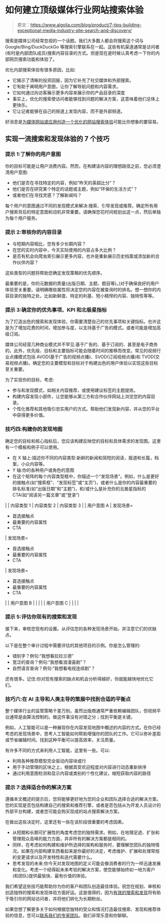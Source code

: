 # 如何建立顶级媒体行业网站搜索体验

> 原文：<https://www.algolia.com/blog/product/7-tips-building-exceptional-media-industry-site-search-and-discovery/>

搜索是媒体公司经常忽视的一个话题。我们大多数人都会将搜索这个词与 Google/Bing/DuckDuckGo 等搜索引擎联系在一起。这些有机渠道通常是访问者(有时是内部团队成员)搜索内容目录的方式。但是现在是时候认真考虑一下你的内部网页搜索功能和体验了。

优化内部搜索体验有很多原因，比如:

*   它揭示了清晰的投资回报，因为它补充了社交媒体和外部搜索。
*   它有助于阐明用户意图，让你了解导航问题和内容需求。
*   它如何通过向访客展示更多内容来展示你的产品目录的深度
*   事实上，优化的搜索使访问者能够找到问题的解决方案，这意味着他们总体上更快乐。
*   它让记者能够在自己的频道上发现内容，而不是外部频道。

好消息是[为媒体网站或应用创造一个优化的网站搜索体验](https://www.algolia.com/industries-and-solutions/media/)可能比你想象的要容易。

## [](#7-tips-to-achieve-a-best-in-class-search-and-discovery-experience)**实现一流搜索和发现体验的 7 个技巧**

### [](#tip-1-know-your-user%e2%80%99s-intent%c2%a0)**提示 1:了解你的用户意图**

你的目标可能是让用户消费内容。然而，在构建该内容的理想路径之前，您必须澄清用户意图:

*   他们是否在寻找特定的内容，例如“昨天的英超比分”？
*   他们是否在研究某个特定的话题或主题，例如“环保的生活方式”？
*   或者他们在寻找灵感？了解新闻吗？

每个用户的意图通过不同的发现模式来解决:搜索、引导发现或推荐。确定所有用户搜索背后的特定意图和动机非常重要。请确保您花时间规划出这一点，然后单独为每个用户服务。

### [](#tip-2-audit-your-content-catalog%c2%a0)**提示 2:审核你的内容目录**

*   与短期内容相比，您有多少长期内容？
*   在您的实时内容中，今天实际使用的内容占多大比例？
*   是否有机会向爬虫索引展示更多内容，也许是重新展示历史档案或添加新的合作伙伴内容？

这些类型的问题将帮助您确定发现策略的优先顺序。

最重要的是，你的元数据的质量(出版日期、主题、题目等)。)对于确保良好的用户体验至关重要。请明确哪些属性将决定您的内容在被查询时的排名。想一想你的内容目录的独特之处，比如新鲜度、特定的利基、短小精悍的内容、独特性等等。

### [](#tip-3-identify-your-priorities-kpis-and-north-star-metric%c2%a0)**提示 3:确定你的优先事项、KPI 和北极星指标**

为了打造出色的搜索和发现体验，你需要清楚自己的优先事项和关键指标。也许这是为了增加花费的时间，增加参与度，以支持基于广告的模式。或者可能是增加高级订阅。

媒体公司经营几种商业模式并不罕见:基于广告的、基于订阅的、甚至是电子商务的。此外，优先级、目标和主要指标可能会随着时间的推移而改变。常见的视频行业点播模式包括 AVOD(基于广告的视频点播)、SVOD(订阅视频点播)和 TVOD(交易视频点播)。确定您的主要模型和目标对于构建出色的用户体验以实现这些目标至关重要。

为了实现你的目标，考虑:

*   参与和发现模式，如相关内容推荐，或使用建议标签的主题提炼。
*   构建内容发现小部件，让您能够从第三方和合作伙伴网站上浏览您的内容目录。
*   个性化推荐和其他吸引忠实用户的方式。帮助他们发现新内容，并从您的平台中获得更多价值。

### [](#tip-4-build-your-discovery-map%c2%a0)**技巧四:构建你的发现地图**

确定您的目标和核心指标后，您应该构建反映您的目标和具体需求的发现图。这里有一个模板和例子可以使用。

*   在 X 轴上:描述你不同的内容类型:新鲜的新闻和简短的阅读，报道和长篇，档案，小众内容等。
*   Y 轴:你的各种用户或角色的意图
*   在这个矩阵的每个内容类型框中，你描述一个“发现场景”。例如，什么是更好的接触点(如“搜索框”、“发现标签”或“主页”)，或者什么是你的内容最重要的排名标准(如“出版日期”和“主题”)，和/或什么是补充你的北极星指标的 CTA(如“阅读另一篇文章”或“登录”)

|  | 内容类型 1 | 内容类型 2 | 内容类型 3 |
| 用户意图 A | 发现场景=

*   首选接触点
*   最重要的内容属性
*   CTA

 | 发现场景=

*   首选接触点
*   最重要的内容属性
*   CTA

 | 发现场景=

*   首选接触点
*   最重要的内容属性
*   CTA

 |
| 用户意图 B |  |  |  |
| 用户意图 C |  |  |  |

### [](#tip-5-evaluate-your-existing-search-and-discovery%c2%a0)**提示 5:评估你现有的搜索和发现**

接下来，审核您现有的设置。从评估您的各种发现场景开始，并注意它们的优缺点。

以下是在整个审计过程中需要评估的其他项目的示例。你是怎么管理的:

*   错别字？例句:“我想看拉拉兰德”
*   宽泛的查询？例句:“我想看浪漫喜剧”？
*   自然语言查询？例句:“我想看电视连续剧”？

还有很多。记住:你对现有搜索的缺点和机会分析得越好，你就能越快地优化它们。

### [](#tip-6-find-the-right-balance-between-ai-led-and-human-led-curation%c2%a0)**技巧六:在 AI 主导和人类主导的策展中找到合适的平衡点**

整个媒体行业的监管策略千差万别。虽然出版商通常严重依赖编辑团队，但视频平台通常是由算法控制的。做这件事没有对错之分；找到平衡是关键。

例如，人工智能可以是一种展现你在内容发现地图中概述的内容的方式。在你已经考虑的发现场景中，思考人工智能如何帮助增强你的团队的工作。它可以弥补差距或节省编辑时间。找到这种平衡可以提高效率，关注质量。

有许多不同的方式来利用人工智能，这里有一些。可以:

*   利用各种推荐模型完全驱动内容块或行
*   用于手动管理的区块之上，根据其受欢迎程度对内容进行动态重新排序
*   通过利用意图检测和显示内容或类别的个性化建议，缩短获取内容的路径

### [](#tip-7-select-the-right-solution-for-you)**提示 7:选择适合你的解决方案**

遵循本文概述的提示后，您将能够更好地为您的企业和团队选择合适的解决方案。您的实现是否包括构建自己的搜索和推荐引擎，或者是否包括从为开发人员设计的外部平台构建，或者您可能会购买现成的站点搜索解决方案。

在做出这些决定时，这里还有一些在该阶段很重要的考虑因素。

*   从短期和长期可扩展性的角度考虑您的独特需求。例如，在地理足迹、扩张和管理观众高峰的能力方面，并非所有的解决方案都是相同的。
*   同样，在考虑如何构建和维护所选择的架构和服务时，要理解您团队的独特情况。如果在内部构建东西看起来是你最好的决定，考虑维护、扩展和处理常规的变更请求以及开发特性和迭代需要什么。
*   思考发现的未来:你今天对发现地图的定义可能会像消费者的行为一样迅速发展和变化。考虑一个经得起未来考验的解决方案，使您能够始终如一地为客户(和团队)提供最愉快、最有价值的体验。

我们希望这些技巧能帮助你为你的客户和团队创造最佳体验。祝您在规划、审核和创造独特的搜索和发现体验方面好运。这是值得的，因为[有效的搜索和发现](https://www.algolia.com/products/search-and-discovery/hosted-search-api/)将有助于吸引你的网站访问者，并将他们转化为长期粉丝。

如果您想了解更多关于如何根据您独特的受众和情况打造最佳搜索、发现和推荐体验的信息，您可以[联系我们的专家团队](https://www.algolia.com/contactus/)。我们非常乐意和你聊聊。